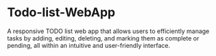 # Todo-list-WebApp
A responsive TODO list web app that allows users to efficiently manage tasks by adding, editing, deleting, and marking them as complete or pending, all within an intuitive and user-friendly interface.
